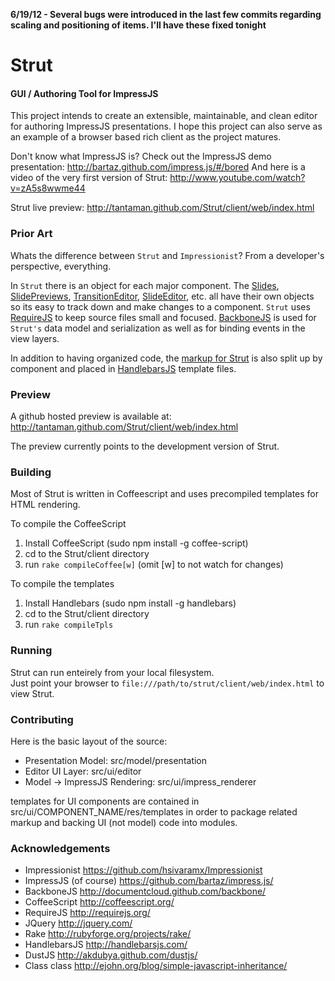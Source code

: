 **6/19/12 - Several bugs were introduced in the last few commits regarding scaling and positioning of items.
I'll have these fixed tonight**


Strut
=======

#### GUI / Authoring Tool for ImpressJS ####

This project intends to create an extensible, maintainable, and clean editor for authoring ImpressJS presentations.
I hope this project can also serve as an example of a browser based rich client as the project matures.

Don't know what ImpressJS is?  Check out the ImpressJS demo presentation: http://bartaz.github.com/impress.js/#/bored
And here is a video of the very first version of Strut: http://www.youtube.com/watch?v=zA5s8wwme44

Strut live preview: http://tantaman.github.com/Strut/client/web/index.html

### Prior Art ###

Whats the difference between ```Strut``` and ```Impressionist```?
From a developer's perspective, everything.  

In ```Strut``` there is an object for each major component.  The 
[Slides](https://github.com/tantaman/Strut/blob/master/client/src/model/presentation/Slide.coffee), 
[SlidePreviews](https://github.com/tantaman/Strut/blob/master/client/src/ui/editor/transition_editor/TransitionSlideSnapshot.coffee), 
[TransitionEditor](https://github.com/tantaman/Strut/blob/master/client/src/ui/editor/transition_editor/TransitionEditor.coffee), 
[SlideEditor](https://github.com/tantaman/Strut/blob/master/client/src/ui/editor/SlideEditor.coffee),
etc. all have their own objects so its easy to
track down and make changes to a component.  ```Strut``` uses [RequireJS](http://requirejs.org/) to keep source files small and
focused.  [BackboneJS](http://documentcloud.github.com/backbone/) is used for ```Strut's``` data model and serialization as well as for binding events in the 
view layers.  

In addition to having organized code, the [markup for Strut](https://github.com/tantaman/Strut/tree/master/client/src/ui/editor/res/templates) is also 
split up by component and placed in [HandlebarsJS](http://handlebarsjs.com/) template files. 

### Preview ###

A github hosted preview is available at: http://tantaman.github.com/Strut/client/web/index.html

The preview currently points to the development version of Strut.

### Building ###

Most of Strut is written in Coffeescript and uses precompiled templates for HTML rendering.

To compile the CoffeeScript

1. Install CoffeeScript (sudo npm install -g coffee-script)
2. cd to the Strut/client directory
3. run `rake compileCoffee[w]`  (omit [w] to not watch for changes)

To compile the templates

1. Install Handlebars (sudo npm install -g handlebars)
2. cd to the Strut/client directory
3. run `rake compileTpls`

### Running ###

Strut can run enteirely from your local filesystem.  
Just point your browser to `file:///path/to/strut/client/web/index.html` to view Strut.

### Contributing ###

Here is the basic layout of the source:

* Presentation Model: src/model/presentation
* Editor UI Layer: src/ui/editor
* Model -> ImpressJS Rendering: src/ui/impress_renderer

templates for UI components are contained in src/ui/COMPONENT_NAME/res/templates
in order to package related markup and backing UI (not model) code into modules.

### Acknowledgements ###

* Impressionist https://github.com/hsivaramx/Impressionist
* ImpressJS (of course) https://github.com/bartaz/impress.js/
* BackboneJS http://documentcloud.github.com/backbone/
* CoffeeScript http://coffeescript.org/
* RequireJS http://requirejs.org/
* JQuery http://jquery.com/
* Rake http://rubyforge.org/projects/rake/
* HandlebarsJS http://handlebarsjs.com/
* DustJS http://akdubya.github.com/dustjs/
* Class class http://ejohn.org/blog/simple-javascript-inheritance/
